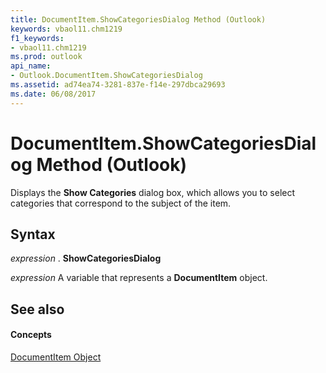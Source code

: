 ```yaml
---
title: DocumentItem.ShowCategoriesDialog Method (Outlook)
keywords: vbaol11.chm1219
f1_keywords:
- vbaol11.chm1219
ms.prod: outlook
api_name:
- Outlook.DocumentItem.ShowCategoriesDialog
ms.assetid: ad74ea74-3281-837e-f14e-297dbca29693
ms.date: 06/08/2017
---
```



# DocumentItem.ShowCategoriesDialog Method (Outlook)

Displays the **Show Categories** dialog box, which allows you to select categories that correspond to the subject of the item.


## Syntax

 _expression_ . **ShowCategoriesDialog**

 _expression_ A variable that represents a **DocumentItem** object.


## See also


#### Concepts


[DocumentItem Object](documentitem-object-outlook.md)

